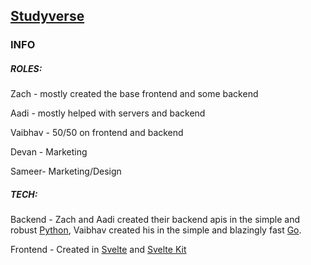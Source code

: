 ## [Studyverse](https://studyverse.tk)

### INFO

##### ROLES:

Zach - mostly created the base frontend and some backend

Aadi - mostly helped with servers and backend

Vaibhav - 50/50 on frontend and backend

Devan - Marketing

Sameer- Marketing/Design

##### TECH:

Backend - Zach and Aadi created their backend apis in the simple and robust [Python](https://www.python.org), Vaibhav created his in the simple and blazingly fast [Go](https://go.dev).

Frontend - Created in [Svelte](https://svelte.dev) and [Svelte Kit](https://kit.svelte.dev)
